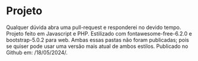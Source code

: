 # Projeto
Qualquer dúvida abra uma pull-request e responderei no devido tempo.
Projeto feito em Javascript e PHP.
Estilizado com fontawesome-free-6.2.0 e bootstrap-5.0.2 para web. Ambas essas pastas não foram publicadas; 
pois se quiser pode usar uma versão mais atual de ambos estilos. 
Publicado no Github em: /18/05/2024/.
